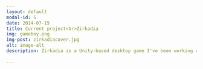 ```yaml
---
layout: default
modal-id: 5
date: 2014-07-15
title: Current project<br>Zirkadia
img: gameboy.png
img-post: zirkadiacover.jpg
alt: image-alt
description: Zirkadia is a Unity-based desktop game I've been working on from time to time during my years at KTH. It has been a way for me to solidify my understanding of certain branches of  mathematics and algorithm design by applying them in a sandbox setting, be it by rendering lightning through bezier curves, generating levels via my own DFS-based algorithms or performing vector calculations when writing enemy AI.<br><br><br><img src="img/portfolio/mapweb.png" style="border-radius:25px;" class="img-responsive img-centered"> The map is generated in such a way that the player needs to progress by finding each key in a randomly generated sequence. The first room initially holds one or several locked doors and one open door. Behind the open door is a dungeon which holds the key to one of the locked doors. Initially, only visited rooms are visible on the map. On the map generated above, key rooms and points of interest are marked on the map. The depth of the map (i.e. amount of rooms) has been exposed as a parameter allowing maps of varying sizes to be generated. All rooms that are not key rooms or points of interest are then randomized invidiually to provide an almost fully random map each playthrough. <br><br><br><img src="img/portfolio/lightningweb.gif" style="border-radius:25px;" class="img-responsive img-centered"> I do all asset creation myself, which has proved to be the biggest time sink of the project by far. I have considered putting together a team to finish the project, and will look into it further after getting my degree at KTH.
 
---
```

